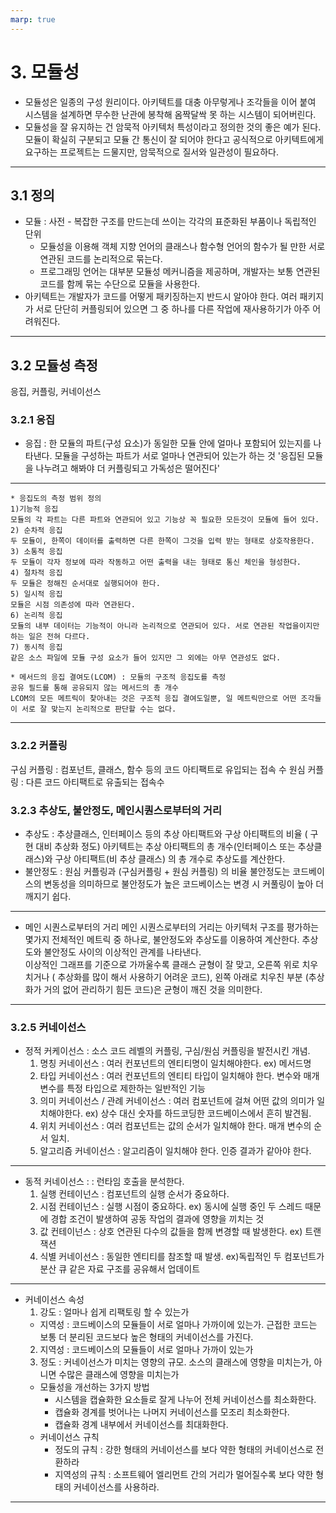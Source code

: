 ```yaml
---
marp: true
---
```

# 3. 모듈성

* 모듈성은 일종의 구성 원리이다.
  아키텍트를 대충 아무렇게나 조각들을 이어 붙여 시스템을 설계하면 무수한 난관에 봉착해 옴짝달싹 못 하는 시스템이 되어버린다.
* 모듈성을 잘 유지하는 건 암묵적 아키텍처 특성이라고 정의한 것의 좋은 예가 된다.
  모듈이 확실히 구분되고 모듈 간 통신이 잘 되어야 한다고 공식적으로 아키텍트에게 요구하는 프로젝트는 드물지만, 암묵적으로 질서와 일관성이 필요하다.
---
## 3.1 정의
* 모듈 : 사전 - 복잡한 구조를 만드는데 쓰이는 각각의 표준화된 부품이나 독립적인 단위
    * 모듈성을 이용해 객체 지향 언어의 클래스나 함수형 언어의 함수가 될 만한 서로 연관된 코드를 논리적으로 묶는다.
    * 프로그래밍 언어는 대부분 모듈성 메커니즘을 제공하며, 개발자는 보통 연관된 코드를 함께 묶는 수단으로 모듈을 사용한다.
* 아키텍트는 개발자가 코드를 어떻게 패키징하는지 반드시 알아야 한다.
  여러 패키지가 서로 단단히 커플링되어 있으면 그 중 하나를 다른 작업에 재사용하기가 아주 어려워진다.
---
## 3.2 모듈성 측정
응집, 커플링, 커네이선스
### 3.2.1 응집
* 응집 : 한 모듈의 파트(구성 요소)가 동일한 모듈 안에 얼마나 포함되어 있는지를 나타낸다.
  모듈을 구성하는 파트가 서로 얼마나 연관되어 있는가 하는 것
  '응집된 모듈을 나누려고 해봐야 더 커플링되고 가독성은 떨어진다'
---
    * 응집도의 측정 범위 정의
    1)기능적 응집
    모듈의 각 파트는 다른 파트와 연관되어 있고 기능상 꼭 필요한 모든것이 모듈에 들어 있다. 
    2) 순차적 응집
    두 모듈이, 한쪽이 데이터를 출력하면 다른 한쪽이 그것을 입력 받는 형태로 상호작용한다. 
    3) 소통적 응집
    두 모듈이 각자 정보에 따라 작동하고 어떤 출력을 내는 형태로 통신 체인을 형성한다. 
    4) 절차적 응집
    두 모듈은 정해진 순서대로 실행되어야 한다. 
    5) 일시적 응집
    모듈은 시점 의존성에 따라 연관된다. 
    6) 논리적 응집
    모듈의 내부 데이터는 기능적이 아니라 논리적으로 연관되어 있다. 서로 연관된 작업을이지만 하는 일은 전혀 다르다. 
    7) 동시적 응집
    같은 소스 파일에 모듈 구성 요소가 들어 있지만 그 외에는 아무 연관성도 없다.    

    * 메서드의 응집 결여도(LCOM) : 모듈의 구조적 응집도를 측정
    공유 필드를 통해 공유되지 않는 메서드의 총 개수
    LCOM의 모든 메트릭이 찾아내는 것은 구조적 응집 결여도일뿐, 일 메트릭만으로 어떤 조각들이 서로 잘 맞는지 논리적으로 판단할 수는 없다. 
---
### 3.2.2 커플링
구심 커플링 : 컴포넌트, 클래스, 함수 등의 코드 아티팩트로 유입되는 접속 수
원심 커플링 : 다른 코드 아티팩트로 유출되는 접속수
### 3.2.3 추상도, 불안정도, 메인시퀀스로부터의 거리
* 추상도 : 추상클래스, 인터페이스 등의 추상 아티팩트와 구상 아티팩트의 비율 ( 구현 대비 추상화 정도)
  아키텍트는 추상 아티팩트의 총 개수(인터페이스 또는 추상클래스)와 구상 아티팩트(비 추상 클래스) 의 총 개수로 추상도를 계산한다.
* 불안정도 : 원심 커플링과 (구심커플링 + 원심 커플링) 의 비율
  불안정도는 코드베이스의 변동성을 의미하므로 불안정도가 높은 코드베이스는 변경 시 커풀링이 높아 더 깨지기 쉽다.
---
* 메인 시퀀스로부터의 거리
  메인 시퀀스로부터의 거리는 아키텍처 구조를 평가하는 몇가지 전체적인 메트릭 중 하나로, 불안정도와 추상도를 이용하여 계산한다.
  추상도와 불안정도 사이의 이상적인 관계를 나타낸다.  
  이상적인 그래프를 기준으로 가까울수록 클래스 균형이 잘 맞고, 오른쪽 위로 치우치거나 ( 추상화를 많이 해서 사용하기 어려운 코드),
  왼쪽 아래로 치우친 부분 (추상화가 거의 없어 관리하기 힘든 코드)은 균형이 깨진 것을 의미한다.
---
### 3.2.5 커네이선스
* 정적 커케이선스 : 소스 코드 레벨의 커플링, 구심/원심 커플링을 발전시킨 개념.
    1) 명칭 커네이선스 :  여러 컨포넌트의 엔티티명이 일치해야한다. ex) 메서드명
    2) 타입 커네이선스 : 여러 컨포넌트의 엔티티 타입이 일치해야 한다. 변수와 매개변수를 특정 타입으로 제한하는 일반적인 기능
    3) 의미 커네이선스 / 관례 커네이선스 : 여러 컴포넌트에 걸쳐 어떤 값의 의미가 일치해야한다. ex) 상수 대신 숫자를 하드코딩한 코드베이스에서 흔히 발견됨.
    4) 위치 커네이선스 : 여러 컴포넌트는 값의 순서가 일치해야 한다. 매개 변수의 순서 일치.
    5) 알고리즘 커네이선스 : 알고리즘이 일치해야 한다. 인증 결과가 같아야 한다.
---
* 동적 커네이선스 : : 런타임 호출을 분석한다.
    1) 실행 컨테이넌스 : 컴포넌트의 실행 순서가 중요하다.
    2) 시점 컨테이넌스 : 실행 시점이 중요하다.  ex) 동시에 실행 중인 두 스레드 때문에 경합 조건이 발생하여 공동 작업의 결과에 영향을 끼치는 것
    3) 값 컨테이넌스 : 상호 연관된 다수의 값들을 함께 변경할 때 발생한다. ex) 트랜잭션
    4)  식별 커네이선스 : 동일한 엔티티를 참조할 때 발생. ex)독립적인 두 컴포넌트가 분산 큐 같은 자료 구조를 공유해서 업데이트
---
* 커네이선스 속성
    1) 강도 : 얼마나 쉽게 리팩토링 할 수 있는가
    - 지역성 : 코드베이스의 모듈들이 서로 얼마나 가까이에 있는가. 근접한 코드는 보통 더 분리된 코드보다 높은 형태의 커네이선스를 가진다.
    2) 지역성 : 코드베이스의 모듈들이 서로 얼마나 가까이 있는가
    3) 정도 : 커네이선스가 미치는 영향의 규모. 소스의 클래스에 영향을 미치는가, 아니면 수많은 클래스에 영향을 미치는가
    - 모듈성을 개선하는 3가지 방법
        - 시스템을 캡슐화한 요소들로 잘게 나누어 전체 커네이선스를 최소화한다.
        - 캡슐화 경계를 벗어나는 나머지 커네이선스를 모조리 최소화한다.
        - 캡슐화 경계 내부에서 커네이선스를 최대화한다.
    - 커네이선스 규칙
        - 정도의 규칙 : 강한 형태의 커네이선스를 보다 약한 형태의 커네이선스로 전환하라
        - 지역성의 규칙 : 소프트웨어 엘리먼트 간의 거리가 멀어질수록 보다 약한 형태의 커네이선스를 사용하라.
---
